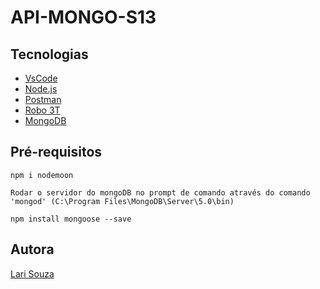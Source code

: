 # API-MONGO-S13

## Tecnologias
- [VsCode](https://code.visualstudio.com/download)
- [Node.js](https://nodejs.org/en/download/)
- [Postman](https://www.postman.com/downloads/)
- [Robo 3T](https://robomongo.org/download)
- [MongoDB](https://www.mongodb.com/try/download/community)

## Pré-requisitos

    npm i nodemoon

    Rodar o servidor do mongoDB no prompt de comando através do comando 'mongod' (C:\Program Files\MongoDB\Server\5.0\bin) 

    npm install mongoose --save

## Autora
[Lari Souza](https://www.linkedin.com/in/souzlari/)
